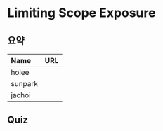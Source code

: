 # Limiting Scope Exposure

## 요약
| Name | URL |
|:---|:---|
| holee |  |
| sunpark |  |
| jachoi |  |

## Quiz

